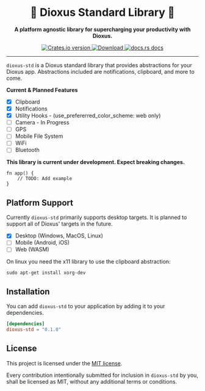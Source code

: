 <div align="center">
  <h1>🧰 Dioxus Standard Library 🚀</h1>
  <p><strong>A platform agnostic library for supercharging your productivity with Dioxus.</strong></p>
</div>

<div align="center">
  <!-- Crates version -->
  <a href="https://crates.io/crates/dioxus-std">
    <img src="https://img.shields.io/crates/v/dioxus-std.svg?style=flat-square"
    alt="Crates.io version" />
  </a>
  <!-- Downloads -->
  <a href="https://crates.io/crates/dioxus-std">
    <img src="https://img.shields.io/crates/d/dioxus-std.svg?style=flat-square"
      alt="Download" />
  </a>
  <!-- docs -->
  <a href="https://docs.rs/dioxus-std">
    <img src="https://img.shields.io/badge/docs-latest-blue.svg?style=flat-square"
      alt="docs.rs docs" />
  </a>
</div>

-----

`dioxus-std` is a Dioxus standard library that provides abstractions for your Dioxus app. Abstractions included are notifications, clipboard, and more to come.

**Current & Planned Features**
- [x] Clipboard
- [x] Notifications
- [x] Utility Hooks - (use_prefererred_color_scheme: web only)
- [ ] Camera - In Progress
- [ ] GPS
- [ ] Mobile File System
- [ ] WiFi
- [ ] Bluetooth

**This library is current under development. Expect breaking changes.**

```rust, ignore
fn app() {
    // TODO: Add example
}
```

## Platform Support
Currently `dioxus-std` primarily supports desktop targets. It is planned to support all of Dioxus' targets in the future.

- [x] Desktop (Windows, MacOS, Linux)
- [ ] Mobile  (Android, iOS)
- [ ] Web     (WASM)

On linux you need the x11 library to use the clipboard abstraction:
```
sudo apt-get install xorg-dev
```

## Installation
You can add `dioxus-std` to your application by adding it to your dependencies.
```toml
[dependencies]
dioxus-std = "0.1.0"
```

## License
This project is licensed under the [MIT license].

[mit license]: ./LICENSE

Every contribution intentionally submitted for inclusion in `dioxus-std` by you, shall be licensed as MIT, without any additional
terms or conditions.
